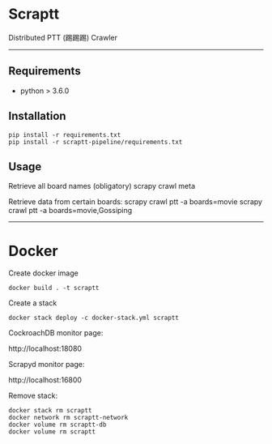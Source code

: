 # Scraptt
Distributed PTT (踢踢踢) Crawler

---

## Requirements

+ python > 3.6.0

## Installation

    pip install -r requirements.txt
    pip install -r scraptt-pipeline/requirements.txt

## Usage

Retrieve all board names (obligatory)
    scrapy crawl meta

Retrieve data from certain boards:
    scrapy crawl ptt -a boards=movie
    scrapy crawl ptt -a boards=movie,Gossiping

---

# Docker

Create docker image

    docker build . -t scraptt

Create a stack

    docker stack deploy -c docker-stack.yml scraptt

CockroachDB monitor page:

http://localhost:18080

Scrapyd monitor page:

http://localhost:16800

Remove stack:

    docker stack rm scraptt
    docker network rm scraptt-network
    docker volume rm scraptt-db
    docker volume rm scraptt
